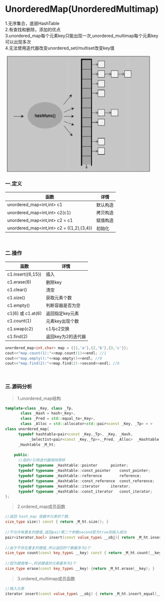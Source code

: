 # UnorderedMap(UnorderedMultimap)

1.无序集合，底层HashTable<br>
2.有查找和删除，添加的优点<br>
3.unordered_map每个元素key只能出现一次,unordered_multimap每个元素key可以出现多次<br>
4.无法使用迭代器改变unordered_set/multiset改变key值

![](../../img/17.png)

### 一.定义

函数|详情
--|--
unordered_map<int,int\> c1|默认构造
unordered_map<int,int\> c2(c1)|拷贝构造
unordered_map<int,int\> c2 = c1|赋值构造
unordered_map<int,int\> c2 = {{1,2},{3,4}}|初始化

<br>

### 二.操作

函数|详情
--|--
c1.insert({6,15})|插入
c1.erase(6)|删除key
c1.clear()|清空
c1.size()|获取元素个数
c1.empty()|判断容器是否为空
c1[6] 或 c1.at(6)|返回指定key元素
c1.count(1)|元素key出现个数
c1.swap(c2)|c1与c2交换
c1.find(2)|返回key为2的迭代器


```cpp
unordered_map<int,char> map = {{1,'a'},{2,'b'},{3,'c'}};
cout<<"map.count(1):"<<map.count(1)<<endl; //1
cout<<"map.empty():"<<map.empty()<<endl; //0
cout<<"map.find(2):"<<map.find(2)->second<<endl; //b
```

<br>

### 三.源码分析

>1.unordered_map结构

```cpp
template<class _Key, class _Tp,
	   class _Hash = hash<_Key>,
	   class _Pred = std::equal_to<_Key>,
	   class _Alloc = std::allocator<std::pair<const _Key, _Tp> > >
class unordered_map{
      typedef hashtable<pair<const _Key,_Tp>, _Key, _Hash,
      	   _Select1st<pair<const _Key,_Tp>>,_Pred, _Alloc>  _Hashtable;
      _Hashtable _M_ht;

    public:
      //指针/引用迭代器保持原样
      typedef typename _Hashtable::pointer		pointer;
      typedef typename _Hashtable::const_pointer	const_pointer;
      typedef typename _Hashtable::reference		reference;
      typedef typename _Hashtable::const_reference	const_reference;
      typedef typename _Hashtable::iterator		iterator;
      typedef typename _Hashtable::const_iterator	const_iterator;
};
```

>2.ordered_map成员函数

```cpp
//返回 hash_map 容器中元素的个数.
size_type size() const { return _M_ht.size(); }
  
//不允许有重复的键值,返回pair第二个参数second若为true则插入成功
pair<iterator,bool> insert(const value_type& __obj){ return _M_ht.insert_unique(__obj); }
    
//由于不存在重复的键值,所以返回的个数最多为1个
size_type count(const key_type& __key) const { return _M_ht.count(__key); }

//因为键值唯一,则该键值的元素最多为1个
size_type erase(const key_type& __key) {return _M_ht.erase(__key); }  
```

>3.ordered_multimap成员函数

```cpp
//插入元素
iterator insert(const value_type& __obj) { return _M_ht.insert_equal(__obj); }
```
